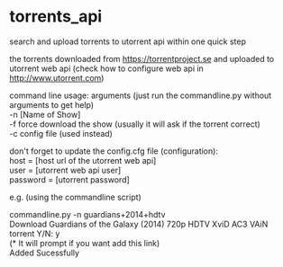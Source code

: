 # torrents_api
search and upload torrents to utorrent api within one quick step 

the torrents downloaded from https://torrentproject.se
and uploaded to utorrent web api (check how to configure web api in http://www.utorrent.com)

command line usage:
arguments (just run the commandline.py without arguments to get help)  
-n [Name of Show]  
-f force download the show  (usually it will ask if the torrent correct)  
-c config file (used instead)  

don't forget to update the config.cfg file (configuration):  
host = [host url of the utorrent web api]  
user = [utorrent web api user]  
password = [utorrent password]  

e.g. (using the commandline script)

commandline.py -n guardians+2014+hdtv  
Download Guardians of the Galaxy (2014) 720p HDTV XviD AC3 VAiN torrent Y/N: y   
(* It will prompt if you want add this link)  
Added Sucessfully





